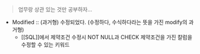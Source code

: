 
> 업무랑 상관 있는 것만 공부하자...


- Modified :: (과거형) 수정되었다. (수정하다, 수식하다라는 뜻을 가진 modify의 과거형)
	- [[SQL]]에서 제약조건 수정시 NOT NULL과 CHECK 제약조건을 가진 칼럼을 수정할 수 있는 키워드